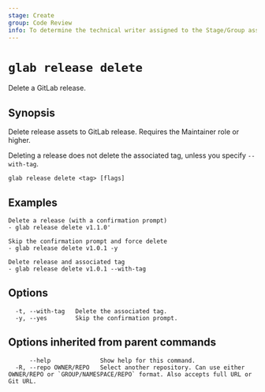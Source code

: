 ```yaml
---
stage: Create
group: Code Review
info: To determine the technical writer assigned to the Stage/Group associated with this page, see https://about.gitlab.com/handbook/product/ux/technical-writing/#assignments
---
```


<!--
This documentation is auto generated by a script.
Please do not edit this file directly. Run `make gen-docs` instead.
-->

# `glab release delete`

Delete a GitLab release.

## Synopsis

Delete release assets to GitLab release. Requires the Maintainer role or higher.

Deleting a release does not delete the associated tag, unless you specify `--with-tag`.

```plaintext
glab release delete <tag> [flags]
```

## Examples

```console
Delete a release (with a confirmation prompt)
- glab release delete v1.1.0'

Skip the confirmation prompt and force delete
- glab release delete v1.0.1 -y

Delete release and associated tag
- glab release delete v1.0.1 --with-tag

```

## Options

```plaintext
  -t, --with-tag   Delete the associated tag.
  -y, --yes        Skip the confirmation prompt.
```

## Options inherited from parent commands

```plaintext
      --help              Show help for this command.
  -R, --repo OWNER/REPO   Select another repository. Can use either OWNER/REPO or `GROUP/NAMESPACE/REPO` format. Also accepts full URL or Git URL.
```
